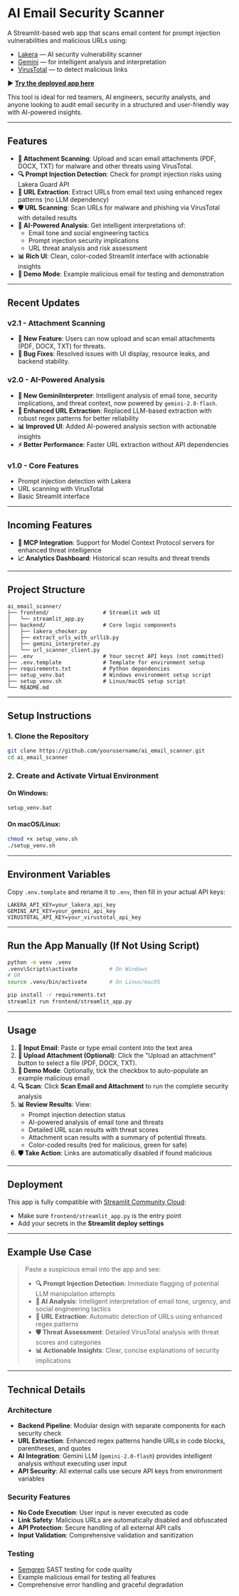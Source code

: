 # AI Email Security Scanner

A Streamlit-based web app that scans email content for prompt injection vulnerabilities and malicious URLs using:

- [Lakera](https://lakera.ai) — AI security vulnerability scanner
- [Gemini](https://ai.google.dev/) — for intelligent analysis and interpretation
- [VirusTotal](https://www.virustotal.com) — to detect malicious links

**▶️ [Try the deployed app here](https://aiemailscanner.streamlit.app/)**

This tool is ideal for red teamers, AI engineers, security analysts, and anyone looking to audit email security in a structured and user-friendly way with AI-powered insights.

---

## Features

- **📎 Attachment Scanning**: Upload and scan email attachments (PDF, DOCX, TXT) for malware and other threats using VirusTotal.
- **🔍 Prompt Injection Detection**: Check for prompt injection risks using Lakera Guard API
- **🔗 URL Extraction**: Extract URLs from email text using enhanced regex patterns (no LLM dependency)
- **🛡️ URL Scanning**: Scan URLs for malware and phishing via VirusTotal with detailed results
- **🤖 AI-Powered Analysis**: Get intelligent interpretations of:
  - Email tone and social engineering tactics
  - Prompt injection security implications
  - URL threat analysis and risk assessment
- **📊 Rich UI**: Clean, color-coded Streamlit interface with actionable insights
- **📧 Demo Mode**: Example malicious email for testing and demonstration

---

## Recent Updates

### v2.1 - Attachment Scanning
- **📎 New Feature**: Users can now upload and scan email attachments (PDF, DOCX, TXT) for threats.
- **🐛 Bug Fixes**: Resolved issues with UI display, resource leaks, and backend stability.

### v2.0 - AI-Powered Analysis
- **🤖 New GeminiInterpreter**: Intelligent analysis of email tone, security implications, and threat context, now powered by `gemini-2.0-flash`.
- **🔗 Enhanced URL Extraction**: Replaced LLM-based extraction with robust regex patterns for better reliability
- **📊 Improved UI**: Added AI-powered analysis section with actionable insights
- **⚡ Better Performance**: Faster URL extraction without API dependencies

### v1.0 - Core Features
- Prompt injection detection with Lakera
- URL scanning with VirusTotal
- Basic Streamlit interface

---

## Incoming Features

- **🔗 MCP Integration**: Support for Model Context Protocol servers for enhanced threat intelligence
- **📈 Analytics Dashboard**: Historical scan results and threat trends

---

## Project Structure

```
ai_email_scanner/
├── frontend/                 # Streamlit web UI
│   └── streamlit_app.py
├── backend/                  # Core logic components
│   ├── lakera_checker.py
│   ├── extract_urls_with_urllib.py
│   ├── gemini_interpreter.py
│   └── url_scanner_client.py
├── .env                      # Your secret API keys (not committed)
├── .env.template             # Template for environment setup
├── requirements.txt          # Python dependencies
├── setup_venv.bat            # Windows environment setup script
├── setup_venv.sh             # Linux/macOS setup script
└── README.md
```

---

## Setup Instructions

### 1. Clone the Repository

```bash
git clone https://github.com/yourusername/ai_email_scanner.git
cd ai_email_scanner
```

### 2. Create and Activate Virtual Environment

#### On Windows:
```bash
setup_venv.bat
```

#### On macOS/Linux:
```bash
chmod +x setup_venv.sh
./setup_venv.sh
```

---

## Environment Variables

Copy `.env.template` and rename it to `.env`, then fill in your actual API keys:

```env
LAKERA_API_KEY=your_lakera_api_key
GEMINI_API_KEY=your_gemini_api_key
VIRUSTOTAL_API_KEY=your_virustotal_api_key
```

---

## Run the App Manually (If Not Using Script)

```bash
python -m venv .venv
.venv\Scripts\activate          # On Windows
# OR
source .venv/bin/activate       # On Linux/macOS

pip install -r requirements.txt
streamlit run frontend/streamlit_app.py
```

---

## Usage

1. **📝 Input Email**: Paste or type email content into the text area
2. **📎 Upload Attachment (Optional)**: Click the "Upload an attachment" button to select a file (PDF, DOCX, TXT).
3. **🧪 Demo Mode**: Optionally, tick the checkbox to auto-populate an example malicious email
4. **🔍 Scan**: Click **Scan Email and Attachment** to run the complete security analysis
5. **📊 Review Results**: View:
   - Prompt injection detection status
   - AI-powered analysis of email tone and threats
   - Detailed URL scan results with threat scores
   - Attachment scan results with a summary of potential threats.
   - Color-coded results (red for malicious, green for safe)
6. **🛡️ Take Action**: Links are automatically disabled if found malicious

---

## Deployment

This app is fully compatible with [Streamlit Community Cloud](https://streamlit.io/cloud):

- Make sure `frontend/streamlit_app.py` is the entry point
- Add your secrets in the **Streamlit deploy settings**

---

## Example Use Case

> Paste a suspicious email into the app and see:
> - **🔍 Prompt Injection Detection**: Immediate flagging of potential LLM manipulation attempts
> - **🤖 AI Analysis**: Intelligent interpretation of email tone, urgency, and social engineering tactics
> - **🔗 URL Extraction**: Automatic detection of URLs using enhanced regex patterns
> - **🛡️ Threat Assessment**: Detailed VirusTotal analysis with threat scores and categories
> - **📊 Actionable Insights**: Clear, concise explanations of security implications
> 
---

## Technical Details

### Architecture
- **Backend Pipeline**: Modular design with separate components for each security check
- **URL Extraction**: Enhanced regex patterns handle URLs in code blocks, parentheses, and quotes
- **AI Integration**: Gemini LLM (`gemini-2.0-flash`) provides intelligent analysis without executing user input
- **API Security**: All external calls use secure API keys from environment variables

### Security Features
- **No Code Execution**: User input is never executed as code
- **Link Safety**: Malicious URLs are automatically disabled and obfuscated
- **API Protection**: Secure handling of all external API calls
- **Input Validation**: Comprehensive validation and sanitization

### Testing
- [Semgrep](https://semgrep.dev/) SAST testing for code quality
- Example malicious email for testing all features
- Comprehensive error handling and graceful degradation
